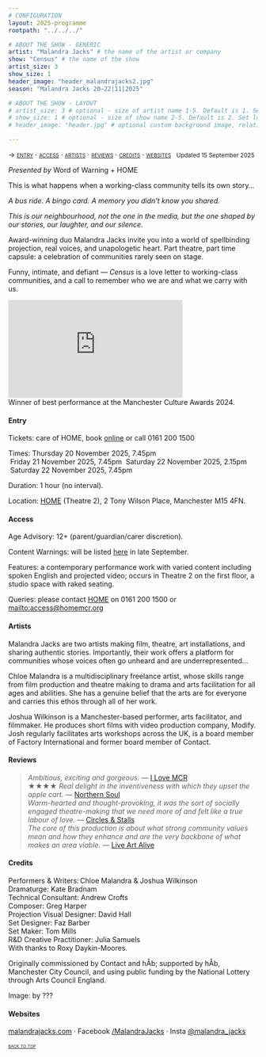 ```yaml
---
# CONFIGURATION
layout: 2025-programme
rootpath: "../../../"

# ABOUT THE SHOW - GENERIC
artist: "Malandra Jacks" # the name of the artist or company
show: "Census" # the name of the show
artist_size: 3
show_size: 1
header_image: "header_malandrajacks2.jpg"
season: "Malandra Jacks 20–22|11|2025"

# ABOUT THE SHOW - LAYOUT
# artist_size: 3 # optional - size of artist name 1-5. Default is 1. Set longer names to lower values
# show_size: 1 # optional - size of show name 2-5. Default is 2. Set longer names to lower values
# header_image: "header.jpg" # optional custom background image, relative to current page

---
```

<span style='font-variant: small-caps'>→ [entry](/current/2025/malandrajacks/#entry) · [access](/current/2025/malandrajacks/#access) · [artists](/current/2025/malandrajacks/#artists) · [reviews](/current/2025/malandrajacks/#reviews) · [credits](/current/2025/malandrajacks/#credits) · [websites](/current/2025/malandrajacks/#websites)</span>&ensp; <small>Updated 15 September 2025</small>        
           
*Presented by* Word of Warning + HOME         
         
This is what happens when a working-class community tells its own story…        
         
*A bus ride. A bingo card. A memory you didn't know you shared.*         
         
*This is our neighbourhood, not the one in the media, but the one shaped by our stories, our laughter, and our silence.*         
         
Award-winning duo Malandra Jacks invite you into a world of spellbinding projection, real voices, and unapologetic heart. Part theatre, part time capsule: a celebration of communities rarely seen on stage.         
         
Funny, intimate, and defiant — *Census* is a love letter to working-class communities, and a call to remember who we are and what we carry with us.         
          
<iframe width="352" height="198" src="https://www.youtube.com/embed/Bk3eFhuNyxE?si=9-asdBXGDkzN1mhr" title="YouTube video player" frameborder="0" allow="accelerometer; autoplay; clipboard-write; encrypted-media; gyroscope; picture-in-picture; web-share" referrerpolicy="strict-origin-when-cross-origin" allowfullscreen></iframe>        
<br>Winner of best performance at the Manchester Culture Awards 2024.         
         
#### Entry          
Tickets: care of HOME, book <a href="https://homemcr.org/whats-on/census-542n" target="_blank">online</a> or call 0161 200 1500        
         
Times: Thursday&nbsp;20&nbsp;November&nbsp;2025,&nbsp;7.45pm &nbsp;Friday&nbsp;21&nbsp;November&nbsp;2025,&nbsp;7.45pm &nbsp;Saturday&nbsp;22&nbsp;November&nbsp;2025,&nbsp;2.15pm &nbsp;Saturday&nbsp;22&nbsp;November&nbsp;2025,&nbsp;7.45pm         
         
Duration: 1 hour (no interval).          
         
Location: <a href="https://homemcr.org/plan-your-visit-q15t" target="_blank">HOME</a> (Theatre 2), 2 Tony Wilson Place, Manchester M15 4FN.         
        
#### Access         
Age Advisory: 12+ (parent/guardian/carer discretion).        
         
Content Warnings: will be listed [here](/warnings) in late September.         
        
Features: a contemporary performance work with varied content including spoken English and projected video; occurs in Theatre 2 on the first floor, a studio space with raked seating.         
         
Queries: please contact <a href="https://homemcr.org/access-information-1mrc" target="_blank">HOME</a> on 0161 200 1500 or <mailto:access@homemcr.org>       
                  
#### Artists        
Malandra Jacks are two artists making film, theatre, art installations, and sharing authentic stories. Importantly, their work offers a platform for communities whose voices often go unheard and are underrepresented…         
         
Chloe Malandra is a multidisciplinary freelance artist, whose skills range from film production and theatre making to drama and arts facilitation for all ages and abilities. She has a genuine belief that the arts are for everyone and carries this ethos through all of her work.         
          
Joshua Wilkinson is a Manchester-based performer, arts facilitator, and filmmaker. He produces short films with video production company, Modify. Josh regularly facilitates arts workshops across the UK, is a board member of Factory International and former board member of Contact.         
         
#### Reviews         
>*Ambitious, exciting and gorgeous.* — <a href="https://ilovemanchester.com/census-theatre-project-north-manchester" target="_blank">I Love MCR</a><br>★★★★ *Real delight in the inventiveness with which they upset the apple cart.* — <a href="https://www.northernsoul.me.uk/census-theatre-contact-manchester" target="_blank">Northern Soul</a><br>*Warm-hearted and thought-provoking, it was the sort of socially engaged theatre-making that we need more of and felt like a true labour of love.* — <a href="https://circlesandstalls.com/2023/12/28/manchester-theatre-best-of-2023" target="_blank">Circles & Stalls</a><br>*The core of this production is about what strong community values mean and how they enhance and are the very backbone of what makes an area viable.* — <a href="https://liveartalive.com/2023/09/15/census" target="_blank">Live Art Alive</a>        
         
#### Credits         
Performers & Writers: Chloe Malandra & Joshua Wilkinson<br>Dramaturge: Kate Bradnam<br>Technical Consultant: Andrew Crofts<br>Composer: Greg Harper<br>Projection Visual Designer: David Hall<br>Set Designer: Faz Barber<br>Set Maker: Tom Mills<br>R&D Creative Practitioner: Julia Samuels<br>With thanks to Roxy Daykin-Moores.         
         
Originally commissioned by Contact and hÅb; supported by hÅb, Manchester City Council, and using public funding by the National Lottery through Arts Council England.         
         
Image: by ???        
         
#### Websites        
<a href="https://malandrajacks.com" target="_blank">malandrajacks.com</a> · Facebook <a href="https://facebook.com/MalandraJacks" target="_blank">/MalandraJacks</a> · Insta <a href="https://instagram.com/malandra_jacks" target="_blank">@malandra_jacks</a>         
         
<small><span style='font-variant: small-caps'>[back to top](/current/2025/malandrajacks)</span></small>
